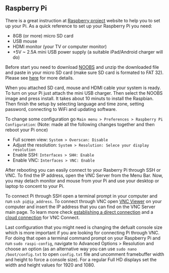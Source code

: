 ## Raspberry Pi

There is a great instruction at [Raspberry project](https://projects.raspberrypi.org/en/projects/raspberry-pi-setting-up) 
website to help you to set up your Pi. As a quick reference to set up your Raspberry Pi you need:
- 8GB (or more) micro SD card
- USB mouse
- HDMI monitor (your TV or computer monitor)
- +5V ~ 2.5A mini USB power supply (a suitable iPad/Android charger will do)

Before start you need to download [NOOBS](https://www.raspberrypi.org/downloads/) and unzip the downloaded file and paste in 
your micro SD card (make sure SD card is formated to FAT 32). Please see [here](https://projects.raspberrypi.org/en/projects/raspberry-pi-setting-up/3) 
for more details.

When you attached SD card, mouse and HDMI cable your system is ready. To turn on your Pi just attach the mini USB charger. 
Then select the NOOBS image and press install. It takes about 10 minuts to install the Raspbian. Then finish the setup by 
selecting language and time zone, setting password, connecting to WiFi and updating software. 

To change some configuration go `Main menu > Preferences > Raspberry Pi Configuration`: (Note: made all the following changes 
together and then reboot your Pi once)   
- Full screen view: `System > Overscan: Disable` 
- Adjust the resolution: `System > Resolution: Selece your display resolution`
- Enable SSH:  `Interfaces > SHH: Enable` 
- Enable VNC: `Interfaces > VNC: Enable`

After rebooting you can easily connect to your Rasberry Pi through SSH or VNC. To find the IP address, open the VNC Server 
from the Menu Bar. Now, you may detach monitor and mouse from your Pi and use your desktop or laptop to concent to your Pi.

To connect Pi through SSH open a terminal prompt in your computer and run `ssh pi@ip_address`. To connect through VNC open 
[VNC Viewer](https://www.realvnc.com/en/connect/download/viewer/) on your computer and insert the IP address 
that you can find on the VNC Server main page. To learn more check [establishing a direct connection](https://www.realvnc.com/en/connect/docs/raspberry-pi.html#raspberry-pi-connect-direct)
and a [cloud connection](https://www.realvnc.com/en/connect/docs/raspberry-pi.html#raspberry-pi-connect-cloud) for VNC Connect.

Last configuration that you might need is changing the defualt console size which is more important if you are looking for 
connecting Pi through VNC. For doing that open a terminal command prompt on your Raspberry Pi and run `sudo raspi-config`, 
navigate to Advanced Options > Resolution and choose an option (as an alternative way you can use `sudo nano /boot/config.txt` 
to open `config.txt` file and uncomment framebuffer width and height to force a console size). For a regular Full HD displays 
set the width and height values for 1920 and 1080.
